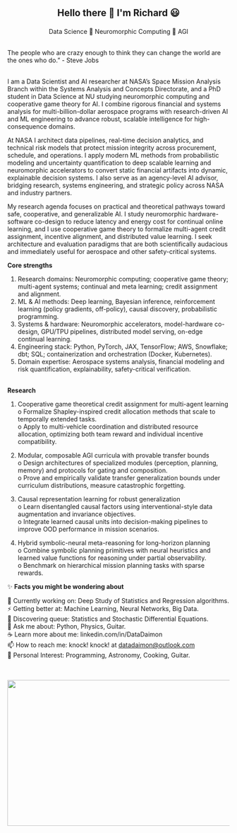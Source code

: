 <h2> <p align="center"> Hello there 👋 I'm Richard 😃 </h2>
                                   
<p align="center">    
  Data Science 🌱 Neuromorphic Computing 🌱 AGI
</p>
   
<br>
The people who are crazy enough to think they can change the world are the ones who do.” - Steve Jobs<br><br>

I am a Data Scientist and AI researcher at NASA’s Space Mission Analysis Branch within the Systems Analysis and Concepts Directorate, and a PhD student in Data Science at NU studying neuromorphic computing and cooperative game theory for AI. I combine rigorous financial and systems analysis for multi-billion-dollar aerospace programs with research-driven AI and ML engineering to advance robust, scalable intelligence for high-consequence domains.

At NASA I architect data pipelines, real-time decision analytics, and technical risk models that protect mission integrity across procurement, schedule, and operations. I apply modern ML methods from probabilistic modeling and uncertainty quantification to deep scalable learning and neuromorphic accelerators to convert static financial artifacts into dynamic, explainable decision systems. I also serve as an agency-level AI advisor, bridging research, systems engineering, and strategic policy across NASA and industry partners.

My research agenda focuses on practical and theoretical pathways toward safe, cooperative, and generalizable AI. I study neuromorphic hardware-software co-design to reduce latency and energy cost for continual online learning, and I use cooperative game theory to formalize multi-agent credit assignment, incentive alignment, and distributed value learning. I seek architecture and evaluation paradigms that are both scientifically audacious and immediately useful for aerospace and other safety-critical systems.

**Core strengths**<br>
 1. Research domains: Neuromorphic computing; cooperative game theory; multi-agent systems; continual and meta learning; credit assignment and alignment.<br>
 2. ML & AI methods: Deep learning, Bayesian inference, reinforcement learning (policy gradients, off-policy), causal discovery, probabilistic programming.<br>
 3. Systems & hardware: Neuromorphic accelerators, model-hardware co-design, GPU/TPU pipelines, distributed model serving, on-edge continual learning.<br>
 4. Engineering stack: Python, PyTorch, JAX, TensorFlow; AWS, Snowflake; dbt; SQL; containerization and orchestration (Docker, Kubernetes).<br>
 5. Domain expertise: Aerospace systems analysis, financial modeling and risk quantification, explainability, safety-critical verification.<br><br>

**Research**
1.	Cooperative game theoretical credit assignment for multi-agent learning<br>
o	Formalize Shapley-inspired credit allocation methods that scale to temporally extended tasks.<br>
o	Apply to multi-vehicle coordination and distributed resource allocation, optimizing both team reward and individual incentive compatibility.<br>

2.	Modular, composable AGI curricula with provable transfer bounds<br>
o	Design architectures of specialized modules (perception, planning, memory) and protocols for gating and composition.<br>
o	Prove and empirically validate transfer generalization bounds under curriculum distributions, measure catastrophic forgetting.<br>

3.	Causal representation learning for robust generalization<br>
o	Learn disentangled causal factors using interventional-style data augmentation and invariance objectives.<br>
o	Integrate learned causal units into decision-making pipelines to improve OOD performance in mission scenarios.<br>

4.	Hybrid symbolic-neural meta-reasoning for long-horizon planning<br>
o	Combine symbolic planning primitives with neural heuristics and learned value functions for reasoning under partial observability.<br>
o	Benchmark on hierarchical mission planning tasks with sparse rewards.<br>

✨ **Facts you might be wondering about** <br>      

🔭 Currently working on: Deep Study of Statistics and Regression algorithms. <br> 
⚡ Getting better at: Machine Learning, Neural Networks, Big Data. <br>
🌱 Discovering queue: Statistics and Stochastic Differential Equations. <br>
💬 Ask me about: Python, Physics, Guitar. <br>
☕ Learn more about me: linkedin.com/in/DataDaimon<br>
📫 How to reach me: knock! knock! at datadaimon@outlook.com <br>
💜 Personal Interest: Programming, Astronomy, Cooking, Guitar. <br><br><br>

<p align="center">
  <img width="620" height="330" src="https://i.pinimg.com/736x/6c/b8/31/6cb83132a48d7d924c601d52689b254a--cool-gadgets-super.jpg">
</p><br><br>

<!--
**RickOrTreat/RickOrTreat** is a ✨ _special_ ✨ repository because its `README.md` (this file) appears on your GitHub profile.

Here are some ideas to get you started:

- 🔭 I’m currently working on ...
- 🌱 I’m currently learning ...
- 👯 I’m looking to collaborate on ...
- 🤔 I’m looking for help with ...
- 💬 Ask me about ...
- 📫 How to reach me: ...
- 😄 Pronouns: ...
- ⚡ Fun fact: ...
-->
